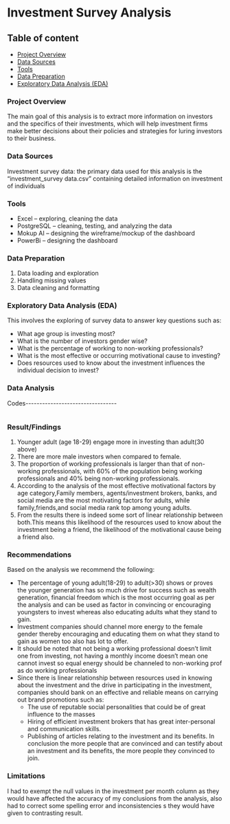 # Investment Survey Analysis

## Table of content 
- [Project Overview](#project-overview)
- [Data Sources](#data-sources)
- [Tools](#tools)
- [Data Preparation](#data-preparation)
- [Exploratory Data Analysis (EDA)](exploratory-data-analysis-(eda))

### Project Overview

The main goal of this analysis is to extract more information on investors and the specifics of their investments, which will help investment firms make better decisions about their policies and strategies for luring investors to their business.

### Data Sources

Investment survey data: the primary data used for this analysis is the “investment_survey data.csv” containing detailed information on investment of individuals

### Tools

- Excel – exploring, cleaning  the data
- PostgreSQL – cleaning, testing, and analyzing the data
- Mokup AI – designing the wireframe/mockup of the dashboard
- PowerBi – designing the dashboard
  
### Data Preparation

1.	Data loading and exploration
2.	Handling missing values
3.	Data cleaning and formatting
   
### Exploratory Data Analysis (EDA)

This involves the exploring of survey data to answer key questions such as:
- What age group is investing most?
- What is the number of investors gender wise?
- What is the percentage of working to non-working professionals?
- What is the most effective or occurring motivational cause to investing?
- Does resources used to know about the investment influences the individual decision to invest?

### Data Analysis

Codes---------------------------------
```Sql

```

### Result/Findings

1.	Younger adult  (age 18-29) engage more in investing than adult(30 above)
2.	There are more male investors when compared to female.
3.	The proportion of working professionals is larger than that of non-working professionals, with 60% of the population being working professionals and 40% being non-working professionals. 
4.	According to the analysis of the most effective motivational factors by age category,Family members, agents/investment brokers, banks, and social media are the most motivating factors for adults, while family,friends,and social media rank top among young adults.
5.	From the results there is indeed some sort of linear relationship between both.This means this likelihood of the resources used to know about the investment being a friend, the likelihood of the motivational cause being a friend also.
   
### Recommendations
Based on the analysis we recommend the following:
- 	The percentage of young adult(18-29) to adult(>30) shows or proves the younger generation has so much drive for success such as wealth generation, financial freedom which is the most occurring goal as per the analysis and can be used as  factor in convincing or encouraging youngsters to invest whereas also educating adults what they stand to gain.
- Investment companies should channel more energy to the female gender thereby encouraging and educating them on what they stand to gain as women too also has lot to offer.
- It should be noted that not being a working professional doesn’t limit one from investing, not having a monthly income doesn’t mean one cannot invest so equal energy should be channeled to non-working prof as do working professionals
- Since there is linear relationship between resources used in knowing about the investment and the drive in participating in the investment, companies should bank on an effective and reliable means on carrying out brand promotions such as:
  - The use of reputable social personalities that could be of great influence to the masses
  -  Hiring of efficient investment brokers that has great inter-personal and communication skills.
  - Publishing of articles relating to the investment and its benefits.
 In conclusion the more people that are convinced and can testify about an investment and its benefits, the more people they convinced to join.
  
### Limitations

I had to exempt the null values in the investment per month column as they would have affected the accuracy of my conclusions from the analysis, also had to correct some spelling error and inconsistencies s they would have given to contrasting result.

